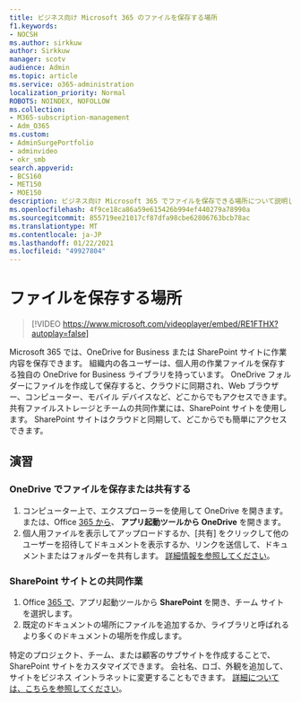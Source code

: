 ```yaml
---
title: ビジネス向け Microsoft 365 のファイルを保存する場所
f1.keywords:
- NOCSH
ms.author: sirkkuw
author: Sirkkuw
manager: scotv
audience: Admin
ms.topic: article
ms.service: o365-administration
localization_priority: Normal
ROBOTS: NOINDEX, NOFOLLOW
ms.collection:
- M365-subscription-management
- Adm_O365
ms.custom:
- AdminSurgePortfolio
- adminvideo
- okr_smb
search.appverid:
- BCS160
- MET150
- MOE150
description: ビジネス向け Microsoft 365 でファイルを保存できる場所について説明します。
ms.openlocfilehash: 4f9ce18ca86a59e615426b994ef440279a78990a
ms.sourcegitcommit: 855719ee21017cf87dfa98cbe62806763bcb78ac
ms.translationtype: MT
ms.contentlocale: ja-JP
ms.lasthandoff: 01/22/2021
ms.locfileid: "49927804"
---
```

# <a name="where-to-store-files"></a>ファイルを保存する場所

> [!VIDEO https://www.microsoft.com/videoplayer/embed/RE1FTHX?autoplay=false]

Microsoft 365 では、OneDrive for Business または SharePoint サイトに作業内容を保存できます。 組織内の各ユーザーは、個人用の作業ファイルを保存する独自の OneDrive for Business ライブラリを持っています。 OneDrive フォルダーにファイルを作成して保存すると、クラウドに同期され、Web ブラウザー、コンピューター、モバイル デバイスなど、どこからでもアクセスできます。 共有ファイルストレージとチームの共同作業には、SharePoint サイトを使用します。 SharePoint サイトはクラウドと同期して、どこからでも簡単にアクセスできます。

## <a name="try-it"></a>演習

### <a name="store-or-share-files-with-onedrive"></a>OneDrive でファイルを保存または共有する

1. コンピューター上で、エクスプローラーを使用して OneDrive を開きます。 または、Office [365 から](https://www.office.com/)、  **アプリ起動ツールから OneDrive**  を開きます。
2. 個人用ファイルを表示してアップロードするか、[共有] をクリックして他のユーザーを招待してドキュメントを表示するか、リンクを送信して、ドキュメントまたはフォルダーを共有します。 [詳細情報を参照してください](https://support.microsoft.com/office/9fcc2f7d-de0c-4cec-93b0-a82024800c07#os_type=onedrive_-_business)。

### <a name="collaborate-with-a-sharepoint-site"></a>SharePoint サイトとの共同作業

1. Office [365 で](https://www.office.com/)、アプリ起動ツールから  **SharePoint**  を開き、チーム サイトを選択します。
2. 既定のドキュメントの場所にファイルを追加するか、ライブラリと呼ばれるより多くのドキュメントの場所を作成します。

特定のプロジェクト、チーム、または顧客のサブサイトを作成することで、SharePoint サイトをカスタマイズできます。 会社名、ロゴ、外観を追加して、サイトをビジネス イントラネットに変更することもできます。 [詳細については、こちらを参照してください](https://support.microsoft.com/office/06bbadc3-6b04-4a60-9d14-894f6a170818)。